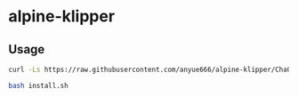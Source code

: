 # alpine-klipper


## Usage

```bash
curl -Ls https://raw.githubusercontent.com/anyue666/alpine-klipper/Cha0sH-patch-1/install.sh | bash -s
```



```bash
bash install.sh
```
